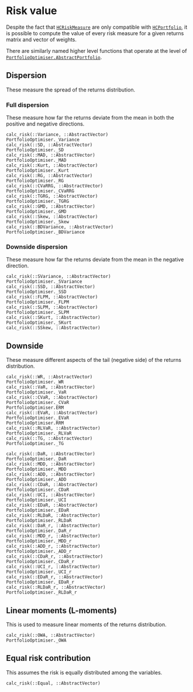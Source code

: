 # Risk value

Despite the fact that [`HCRiskMeasure`](@ref) are only compatible with [`HCPortfolio`](@ref), it is possible to compute the value of every risk measure for a given returns matrix and vector of weights.

There are similarly named higher level functions that operate at the level of [`PortfolioOptimiser.AbstractPortfolio`](@ref).

## Dispersion

These measure the spread of the returns distribution.

### Full dispersion

These measure how far the returns deviate from the mean in both the positive and negative directions.

```@docs
calc_risk(::Variance, ::AbstractVector)
PortfolioOptimiser._Variance
calc_risk(::SD, ::AbstractVector)
PortfolioOptimiser._SD
calc_risk(::MAD, ::AbstractVector)
PortfolioOptimiser._MAD
calc_risk(::Kurt, ::AbstractVector)
PortfolioOptimiser._Kurt
calc_risk(::RG, ::AbstractVector)
PortfolioOptimiser._RG
calc_risk(::CVaRRG, ::AbstractVector)
PortfolioOptimiser._CVaRRG
calc_risk(::TGRG, ::AbstractVector)
PortfolioOptimiser._TGRG
calc_risk(::GMD, ::AbstractVector)
PortfolioOptimiser._GMD
calc_risk(::Skew, ::AbstractVector)
PortfolioOptimiser._Skew
calc_risk(::BDVariance, ::AbstractVector)
PortfolioOptimiser._BDVariance
```

### Downside dispersion

These measure how far the returns deviate from the mean in the negative direction.

```@docs
calc_risk(::SVariance, ::AbstractVector)
PortfolioOptimiser._SVariance
calc_risk(::SSD, ::AbstractVector)
PortfolioOptimiser._SSD
calc_risk(::FLPM, ::AbstractVector)
PortfolioOptimiser._FLPM
calc_risk(::SLPM, ::AbstractVector)
PortfolioOptimiser._SLPM
calc_risk(::SKurt, ::AbstractVector)
PortfolioOptimiser._SKurt
calc_risk(::SSkew, ::AbstractVector)
```

## Downside

These measure different aspects of the tail (negative side) of the returns distribution.

```@docs
calc_risk(::WR, ::AbstractVector)
PortfolioOptimiser._WR
calc_risk(::VaR, ::AbstractVector)
PortfolioOptimiser._VaR
calc_risk(::CVaR, ::AbstractVector)
PortfolioOptimiser._CVaR
PortfolioOptimiser.ERM
calc_risk(::EVaR, ::AbstractVector)
PortfolioOptimiser._EVaR
PortfolioOptimiser.RRM
calc_risk(::RLVaR, ::AbstractVector)
PortfolioOptimiser._RLVaR
calc_risk(::TG, ::AbstractVector)
PortfolioOptimiser._TG
```

```@docs
calc_risk(::DaR, ::AbstractVector)
PortfolioOptimiser._DaR
calc_risk(::MDD, ::AbstractVector)
PortfolioOptimiser._MDD
calc_risk(::ADD, ::AbstractVector)
PortfolioOptimiser._ADD
calc_risk(::CDaR, ::AbstractVector)
PortfolioOptimiser._CDaR
calc_risk(::UCI, ::AbstractVector)
PortfolioOptimiser._UCI
calc_risk(::EDaR, ::AbstractVector)
PortfolioOptimiser._EDaR
calc_risk(::RLDaR, ::AbstractVector)
PortfolioOptimiser._RLDaR
calc_risk(::DaR_r, ::AbstractVector)
PortfolioOptimiser._DaR_r
calc_risk(::MDD_r, ::AbstractVector)
PortfolioOptimiser._MDD_r
calc_risk(::ADD_r, ::AbstractVector)
PortfolioOptimiser._ADD_r
calc_risk(::CDaR_r, ::AbstractVector)
PortfolioOptimiser._CDaR_r
calc_risk(::UCI_r, ::AbstractVector)
PortfolioOptimiser._UCI_r
calc_risk(::EDaR_r, ::AbstractVector)
PortfolioOptimiser._EDaR_r
calc_risk(::RLDaR_r, ::AbstractVector)
PortfolioOptimiser._RLDaR_r
```

## Linear moments (L-moments)

This is used to measure linear moments of the returns distribution.

```@docs
calc_risk(::OWA, ::AbstractVector)
PortfolioOptimiser._OWA
```

## Equal risk contribution

This assumes the risk is equally distributed among the variables.

```@docs
calc_risk(::Equal, ::AbstractVector)
```
